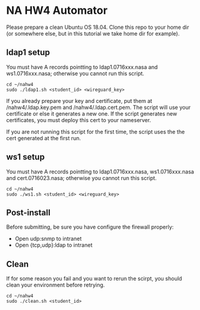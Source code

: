 # NA HW4 Automator

Please prepare a clean Ubuntu OS 18.04.
Clone this repo to your home dir (or somewhere else, but in this tutorial we take home dir for example).

## ldap1 setup
You must have A records pointting to ldap1.0716xxx.nasa and ws1.0716xxx.nasa; otherwise you cannot run this script.

```
cd ~/nahw4
sudo ./ldap1.sh <student_id> <wireguard_key>
```

If you already prepare your key and certificate, put them at /nahw4/.ldap.key.pem and /nahw4/.ldap.cert.pem. 
The script will use your certificate or else it generates a new one. If the script generates new certificates, you must deploy this cert to your nameserver.

If you are not running this script for the first time, the script uses the the cert generated at the first run.

## ws1 setup
You must have A records pointting to ldap1.0716xxx.nasa, ws1.0716xxx.nasa and cert.0716023.nasa; otherwise you cannot run this script.

```
cd ~/nahw4
sudo ./ws1.sh <student_id> <wireguard_key>
```

## Post-install
Before submitting, be sure you have configure the firewall properly:
- Open udp:snmp to intranet
- Open {tcp,udp}:ldap to intranet

## Clean
If for some reason you fail and you want to rerun the scirpt, you should clean your environment before retrying.
```
cd ~/nahw4
sudo ./clean.sh <student_id>
```
